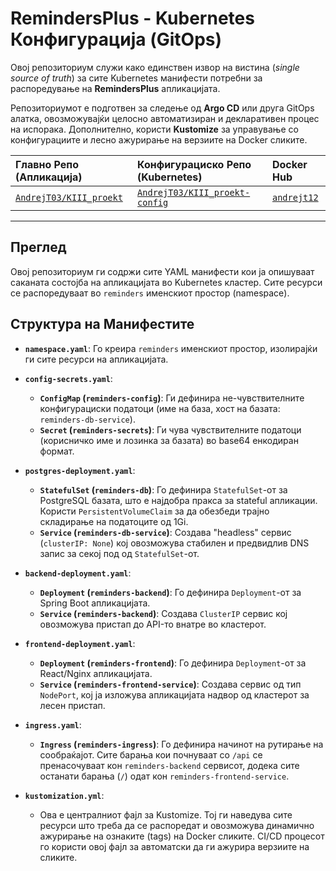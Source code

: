 # RemindersPlus - Kubernetes Конфигурација (GitOps)

Овој репозиториум служи како единствен извор на вистина (*single source of truth*) за сите Kubernetes манифести потребни за распоредување на **RemindersPlus** апликацијата.

Репозиториумот е подготвен за следење од **Argo CD** или друга GitOps алатка, овозможувајќи целосно автоматизиран и декларативен процес на испорака. Дополнително, користи **Kustomize** за управување со конфигурациите и лесно ажурирање на верзиите на Docker сликите.

| Главно Репо (Апликација) | Конфигурациско Репо (Kubernetes) | Docker Hub |
| :--- | :--- | :--- |
| [`AndrejT03/KIII_proekt`](https://github.com/AndrejT03/KIII_proekt) | [`AndrejT03/KIII_proekt-config`](https://github.com/AndrejT03/KIII_proekt-config) | [`andrejt12`](https://hub.docker.com/u/andrejt12) |

***

## Преглед

Овој репозиториум ги содржи сите YAML манифести кои ја опишуваат саканата состојба на апликацијата во Kubernetes кластер. Сите ресурси се распоредуваат во `reminders` именскиот простор (namespace).

## Структура на Манифестите

-   **`namespace.yaml`**: Го креира `reminders` именскиот простор, изолирајќи ги сите ресурси на апликацијата.

-   **`config-secrets.yaml`**:
    -   **`ConfigMap` (`reminders-config`)**: Ги дефинира не-чувствителните конфигурациски податоци (име на база, хост на базата: `reminders-db-service`).
    -   **`Secret` (`reminders-secrets`)**: Ги чува чувствителните податоци (корисничко име и лозинка за базата) во base64 енкодиран формат.

-   **`postgres-deployment.yaml`**:
    -   **`StatefulSet` (`reminders-db`)**: Го дефинира `StatefulSet`-от за PostgreSQL базата, што е најдобра пракса за stateful апликации. Користи `PersistentVolumeClaim` за да обезбеди трајно складирање на податоците од 1Gi.
    -   **`Service` (`reminders-db-service`)**: Создава "headless" сервис (`clusterIP: None`) кој овозможува стабилен и предвидлив DNS запис за секој под од `StatefulSet`-от.

-   **`backend-deployment.yaml`**:
    -   **`Deployment` (`reminders-backend`)**: Го дефинира `Deployment`-от за Spring Boot апликацијата.
    -   **`Service` (`reminders-backend`)**: Создава `ClusterIP` сервис кој овозможува пристап до API-то внатре во кластерот.

-   **`frontend-deployment.yaml`**:
    -   **`Deployment` (`reminders-frontend`)**: Го дефинира `Deployment`-от за React/Nginx апликацијата.
    -   **`Service` (`reminders-frontend-service`)**: Создава сервис од тип `NodePort`, кој ја изложува апликацијата надвор од кластерот за лесен пристап.

-   **`ingress.yaml`**:
    -   **`Ingress` (`reminders-ingress`)**: Го дефинира начинот на рутирање на сообраќајот. Сите барања кои почнуваат со `/api` се пренасочуваат кон `reminders-backend` сервисот, додека сите останати барања (`/`) одат кон `reminders-frontend-service`.

-   **`kustomization.yml`**:
    -   Ова е централниот фајл за Kustomize. Тој ги наведува сите ресурси што треба да се распоредат и овозможува динамично ажурирање на ознаките (tags) на Docker сликите. CI/CD процесот го користи овој фајл за автоматски да ги ажурира верзиите на сликите.
